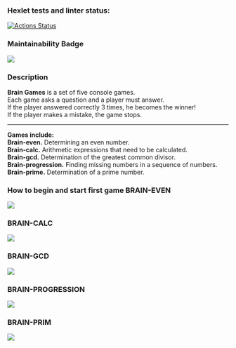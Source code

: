 ### Hexlet tests and linter status:
[![Actions Status](https://github.com/Loresina/js-starter-project-44/workflows/hexlet-check/badge.svg)](https://github.com/Loresina/js-starter-project-44/actions)

### Maintainability Badge

<a href="https://codeclimate.com/github/Loresina/js-starter-project-44/maintainability"><img src="https://api.codeclimate.com/v1/badges/e9c061f0b101564067cc/maintainability" /></a>

### Description

<b>Brain Games</b> is a set of five console games.
<br>Each game asks a question and a player must answer.
<br>If the player answered correctly 3 times, he becomes the winner!
<br>If the player makes a mistake, the game stops.
<hr><b>Games include:</b>
<br><b>Brain-even.</b> Determining an even number.
<br><b>Brain-calc.</b> Arithmetic expressions that need to be calculated.
<br><b>Brain-gcd.</b> Determination of the greatest common divisor.
<br><b>Brain-progression.</b> Finding missing numbers in a sequence of numbers.
<br><b>Brain-prime.</b> Determination of a prime number.

### How to begin and start first game BRAIN-EVEN

<a href="https://asciinema.org/a/590083" target="_blank"><img src="https://asciinema.org/a/590083.svg" /></a>

### BRAIN-CALC

<a href="https://asciinema.org/a/590213" target="_blank"><img src="https://asciinema.org/a/590213.svg" /></a>

### BRAIN-GCD

<a href="https://asciinema.org/a/590639" target="_blank"><img src="https://asciinema.org/a/590639.svg" /></a>

### BRAIN-PROGRESSION

<a href="https://asciinema.org/a/590654" target="_blank"><img src="https://asciinema.org/a/590654.svg" /></a>

### BRAIN-PRIM

<a href="https://asciinema.org/a/590656" target="_blank"><img src="https://asciinema.org/a/590656.svg" /></a>

